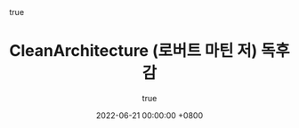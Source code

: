 ---
title: CleanArchitecture (로버트 마틴 저) 독후감
author: 
    name: minseok
    link: https://github.com/kkminseok
date: 2022-06-21 00:00:00 +0800
categories: [Book]
tags: [book]
math: true
mermaid: true
image: 
  path: 
comments : true
---